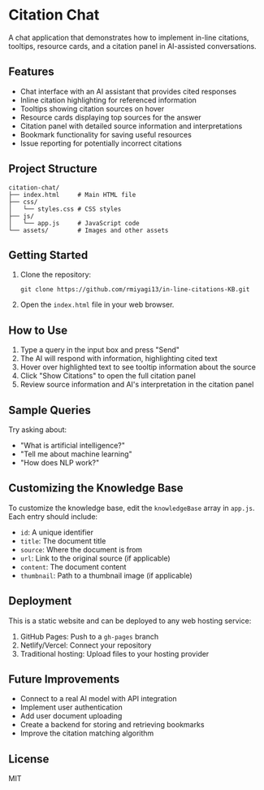 # Citation Chat

A chat application that demonstrates how to implement in-line citations, tooltips, resource cards, and a citation panel in AI-assisted conversations.

## Features

- Chat interface with an AI assistant that provides cited responses
- Inline citation highlighting for referenced information
- Tooltips showing citation sources on hover
- Resource cards displaying top sources for the answer
- Citation panel with detailed source information and interpretations
- Bookmark functionality for saving useful resources
- Issue reporting for potentially incorrect citations

## Project Structure

```
citation-chat/
├── index.html     # Main HTML file
├── css/
│   └── styles.css # CSS styles
├── js/
│   └── app.js     # JavaScript code
└── assets/        # Images and other assets
```

## Getting Started

1. Clone the repository:
   ```
   git clone https://github.com/rmiyagi13/in-line-citations-KB.git
   ```

2. Open the `index.html` file in your web browser.

## How to Use

1. Type a query in the input box and press "Send"
2. The AI will respond with information, highlighting cited text
3. Hover over highlighted text to see tooltip information about the source
4. Click "Show Citations" to open the full citation panel
5. Review source information and AI's interpretation in the citation panel

## Sample Queries

Try asking about:
- "What is artificial intelligence?"
- "Tell me about machine learning"
- "How does NLP work?"

## Customizing the Knowledge Base

To customize the knowledge base, edit the `knowledgeBase` array in `app.js`. 
Each entry should include:
- `id`: A unique identifier
- `title`: The document title
- `source`: Where the document is from
- `url`: Link to the original source (if applicable)
- `content`: The document content
- `thumbnail`: Path to a thumbnail image (if applicable)

## Deployment

This is a static website and can be deployed to any web hosting service:

1. GitHub Pages: Push to a `gh-pages` branch
2. Netlify/Vercel: Connect your repository
3. Traditional hosting: Upload files to your hosting provider

## Future Improvements

- Connect to a real AI model with API integration
- Implement user authentication
- Add user document uploading
- Create a backend for storing and retrieving bookmarks
- Improve the citation matching algorithm

## License

MIT 